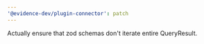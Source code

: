 ```yaml
---
'@evidence-dev/plugin-connector': patch
---
```


Actually ensure that zod schemas don't iterate entire QueryResult.
